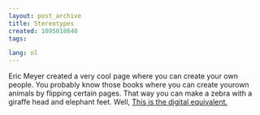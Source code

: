 ```yaml
---
layout: post_archive
title: Stereotypes
created: 1095018640
tags:

lang: nl
---
```

Eric Meyer created a very cool page where you can create your own people. You probably know those books where you can create yourown animals by flipping certain pages. That way you can make a zebra with a giraffe head and elephant feet. Well, [This is the digital equivalent.](http://www.ericmyer.com/green/stereotypes.htm#)<!--break-->
